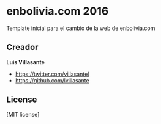 enbolivia.com 2016
==================

Template inicial para el cambio de la web de enbolivia.com 


## Creador

**Luis Villasante**

* <https://twitter.com/villasantel>
* <https://github.com/lvillasante>


## License

[MIT license]